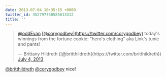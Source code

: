 ```yaml
---
date: 2013-07-04 10:35:15 +0000
twitter_id: 352797760585613312
title: ''
---
```


<blockquote class="twitter-tweet"><p lang="en" dir="ltr"><a href="https://twitter.com/oddEvan?ref_src=twsrc%5Etfw">@oddEvan</a> <a href="https://twitter.com/corygodbey?ref_src=twsrc%5Etfw">[@corygodbey](https://twitter.com/corygodbey)</a> today&#39;s winnings from the fortune cookie: &quot;hero&#39;s clothing&quot; aka Link&#39;s tunic and pants!</p>&mdash; Brittany Hildreth ([@britthildreth](https://twitter.com/britthildreth)) <a href="https://twitter.com/britthildreth/status/352797370020401156?ref_src=twsrc%5Etfw">July 4, 2013</a></blockquote>
<script async src="https://platform.twitter.com/widgets.js" charset="utf-8"></script>

[@britthildreth](https://twitter.com/britthildreth) [@corygodbey](https://twitter.com/corygodbey) nice!
